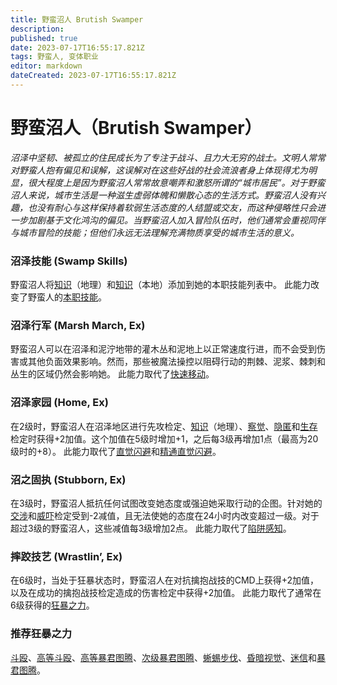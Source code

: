 ```yaml
---
title: 野蛮沼人 Brutish Swamper
description: 
published: true
date: 2023-07-17T16:55:17.821Z
tags: 野蛮人, 变体职业
editor: markdown
dateCreated: 2023-07-17T16:55:17.821Z
---
```


# 野蛮沼人（Brutish Swamper）
*沼泽中坚韧、被孤立的住民成长为了专注于战斗、且力大无穷的战士。文明人常常对野蛮人抱有偏见和误解，这误解对在这些好战的社会流浪者身上体现得尤为明显，很大程度上是因为野蛮沼人常常故意嘲弄和激怒所谓的“城市居民”。对于野蛮沼人来说，城市生活是一种滋生虚弱体魄和懒散心态的生活方式。野蛮沼人没有兴趣，也没有耐心与这样保持着软弱生活态度的人结盟或交友，而这种侵略性只会进一步加剧基于文化鸿沟的偏见。当野蛮沼人加入冒险队伍时，他们通常会重视同伴与城市冒险的技能；但他们永远无法理解充满物质享受的城市生活的意义。*

### 沼泽技能 (Swamp Skills)
野蛮沼人将[知识](/技能/知识)（地理）和[知识](/技能/知识)（本地）添加到她的本职技能列表中。
此能力改变了野蛮人的[本职技能](/野蛮人#本职技能)。

### 沼泽行军 (Marsh March, Ex)
野蛮沼人可以在沼泽和泥泞地带的灌木丛和泥地上以正常速度行进，而不会受到伤害或其他负面效果影响。然而，那些被魔法操控以阻碍行动的荆棘、泥浆、棘刺和丛生的区域仍然会影响她。
此能力取代了[快速移动](/野蛮人#快速移动-fast-movement-ex)。

### 沼泽家园 (Home, Ex)
在2级时，野蛮沼人在沼泽地区进行先攻检定、[知识](/技能/知识)（地理）、[察觉](/技能/察觉)、[隐匿](/技能/隐匿)和[生存](/技能/生存)检定时获得+2加值。这个加值在5级时增加+1，之后每3级再增加1点（最高为20级时的+8）。
此能力取代了[直觉闪避](/野蛮人#直觉闪避-uncanny-dodge-ex)和[精通直觉闪避](/野蛮人#精通直觉闪避-improved-uncanny-dodge-ex)。

### 沼之固执 (Stubborn, Ex)
在3级时，野蛮沼人抵抗任何试图改变她态度或强迫她采取行动的企图。针对她的[交涉](/技能/交涉)和[威吓](/技能/威吓)检定受到-2减值，且无法使她的态度在24小时内改变超过一级。对于超过3级的野蛮沼人，这些减值每3级增加2点。
此能力取代了[陷阱感知](/野蛮人#陷阱感知-trap-sense-ex)。

### 摔跤技艺 (Wrastlin’, Ex)
在6级时，当处于狂暴状态时，野蛮沼人在对抗擒抱战技的CMD上获得+2加值，以及在成功的擒抱战技检定造成的伤害检定中获得+2加值。
此能力取代了通常在6级获得的[狂暴之力](/野蛮人#狂暴之力-rage-powers-ex)。

### 推荐狂暴之力
[斗殴](/狂暴之力/斗殴)、[高等斗殴](/狂暴之力/高等斗殴)、[高等暴君图腾](/狂暴之力/高等暴君图腾)、[次级暴君图腾](/狂暴之力/次级暴君图腾)、[蜥蜴步伐](/狂暴之力/蜥蜴步伐)、[昏暗视觉](/狂暴之力/昏暗视觉)、[迷信](/狂暴之力/迷信)和[暴君图腾](/狂暴之力/暴君图腾)。